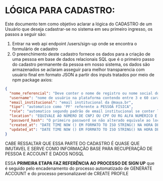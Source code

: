 # LÓGICA PARA CADASTRO:
Este documento tem como objetivo aclarar a lógica do CADASTRO de um Usuário que deseja cadastrar-se no sistema em seu primeiro ingresso, os passos a seguir são:

1. Entrar na web api endpoint /users/sign-up onde se encontra o formulário de cadastro
2. O preenchimento deste cadastro fornece os dados para a criação de uma pessoa em base de dados relacionais SQL que é o primeiro passo do cadastro permanente da pessoa em nosso sistema, os dados são armazenados se aclaram asseguir para melhor transparencia com usuário final em formato JSON a partir dos inputs tratados por meio de npm package axios:

```JSON
{
  "nome_referencial": "Deve conter o nome de registro ou nome social do usuário a cadastrar-se",
  "username": "nome de usuário na plataforma contendo entre 3 e 60 caracteres",
  "email_institucional": "email institucional da @maua.br",
  "tipo": "automatico como 'PF' referente a PESSOA FÍSICA",
  "role": "automatico segundo padrão de email institucional se conter letras 'USER' se numeros 'ESTUDANTE'",
  "location": "EQUIVALE AO NÚMERO DE CNPJ OU CPF OU RG ALFA NUMÉRICO E COM CARACTERES EM MAIUSCULO, SERVE PARA RECUPERAÇÃO DE CONTA EM CASO DE PERDA DE SENHA ATUALIZADA E É SALVO DE FORMA HASHEADA COM BCRYPT.JS",
  "password_hash": "O primeiro password se não alterado equivale ao location",
  "created_at": "DATE TIME NOW () EM FORMATO TO ISO STRING() NA HORA DE CRIADO O USUÁRIO",
  "updated_at": "DATE TIME NOW () EM FORMATO TO ISO STRING() NA HORA DE ATUALIZADO O USUÁRIO"
}
```

CABE RESSALTAR QUE ESSA PARTE DO CADASTRO É QUASE QUE IMUTAVEL E SERVE COMO INFORMAÇÃO BASE PARA RECUPERAÇÃO DE PESSOA E ACCOUNT E DADOS NOSQL  

ESSA **PRIMEIRA ETAPA FAZ REFERÊNCIA AO PROCESSO DE SIGN UP** que é seguido pelo encadenamento do processo automatizado de GENERATE ACCOUNT e do processo personalizavel de CREATE PROFILE